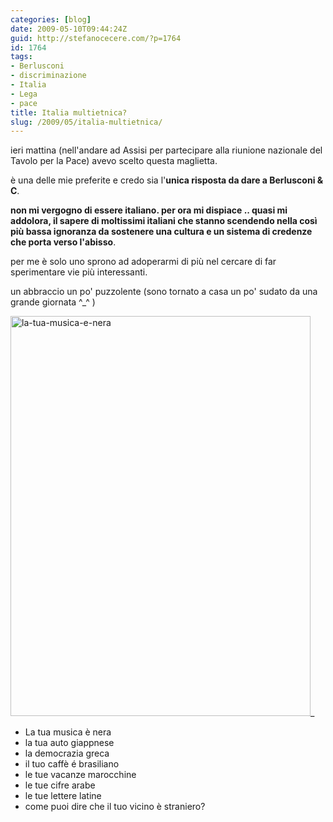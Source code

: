 ```yaml
---
categories: [blog]
date: 2009-05-10T09:44:24Z
guid: http://stefanocecere.com/?p=1764
id: 1764
tags:
- Berlusconi
- discriminazione
- Italia
- Lega
- pace
title: Italia multietnica?
slug: /2009/05/italia-multietnica/
---
```


ieri mattina (nell'andare ad Assisi per partecipare alla riunione nazionale del Tavolo per la Pace) avevo scelto questa maglietta.

è una delle mie preferite e credo sia l'**unica risposta da dare a Berlusconi & C**.

**non mi vergogno di essere italiano. per ora mi dispiace .. quasi mi addolora, il sapere di moltissimi italiani che stanno scendendo nella così più bassa ignoranza da sostenere una cultura e un sistema di credenze che porta verso l'abisso**.

per me è solo uno sprono ad adoperarmi di più nel cercare di far sperimentare vie più interessanti.

un abbraccio un po' puzzolente (sono tornato a casa un po' sudato da una grande giornata ^_^ )

<img class="aligncenter size-full wp-image-1765" title="la-tua-musica-e-nera" src="http://stefanocecere.com/wp-content/uploads/sites/3/2009/05/la-tua-musica-e-nera.jpg" alt="la-tua-musica-e-nera" width="480" height="640" srcset="http://stefanocecere.com/wp-content/uploads/sites/3/2009/05/la-tua-musica-e-nera.jpg 480w, http://stefanocecere.com/wp-content/uploads/sites/3/2009/05/la-tua-musica-e-nera-225x300.jpg 225w" sizes="(max-width: 480px) 100vw, 480px" />_</p> 

- La tua musica è nera
- la tua auto giappnese
- la democrazia greca
- il tuo caffè é brasiliano
- le tue vacanze marocchine
- le tue cifre arabe
- le tue lettere latine
- come puoi dire che il tuo vicino è straniero?

</em>
